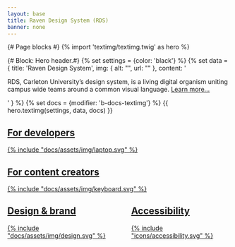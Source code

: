 ```yaml
---
layout: base
title: Raven Design System (RDS)
banner: none
---
```

{# Page blocks #}
{% import 'textimg/textimg.twig' as hero %}

{# Block: Hero header.#}
{% set settings = {color: 'black'} %}
{% set data = {
    title: 'Raven Design System',
    img: {
            alt: "",
            url: ""
    },
    content: '<p>RDS, Carleton University’s design system, is a living digital organism uniting campus wide teams around a common visual language. 
              <a href="#">Learn more…</a></p>'
    } 
%}
{% set docs = {modifier: 'b-docs-textimg'} %}
{{ hero.textimg(settings, data, docs) }}
<div class="u-block u-block--m u-block--black">
    <div class="b-docs-gridhome u-grid u-grid--2">
        <a href="dev/">
            <div class="b-docs-gridhome__panel b-docs-gridhome__panel--dev">
                <h2>For developers</h2>
                {% include "docs/assets/img/laptop.svg" %}
            </div>
        </a>
        <div style="display: flex;flex-direction: column;min-height: 420px;">
            <a href="content/">
                <div class="b-docs-gridhome__panel b-docs-gridhome__panel--content">
                    <h2>For content creators</h2>
                    {% include "docs/assets/img/keyboard.svg" %}
                </div>
            </a>
            <div style="flex: 1;display: flex" class="b-docs-">
                <a style="display: flex" href="design/">
                    <div class="b-docs-gridhome__panel b-docs-gridhome__panel--design" style="flex: 1;margin-right: 30px;" >
                        <h2>Design & brand</h2>
                        {% include "docs/assets/img/design.svg" %}
                    </div>
                </a>
                <a style="display: flex"  href="a11y/">
                <div class="b-docs-gridhome__panel b-docs-gridhome__panel--a11y">
                <h2>Accessibility</h2>
                  {% include "icons/accessibility.svg" %}
                  </div>
                  </a>
            </div>
        </div>
    </div>
</div>




